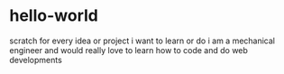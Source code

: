 # hello-world
scratch for every idea or project i want to learn or do
i am a mechanical engineer and would really love to learn how to code and do web developments 
